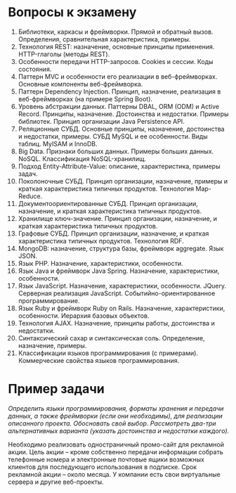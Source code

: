 # Вопросы к экзамену
1.	Библиотеки, каркасы и фреймворки. Прямой и обратный вызов. Определения, сравнительная характеристика, примеры.
2.	Технология REST: назначение, основные принципы применения. HTTP-глаголы (методы REST). 
3.	Особенности передачи HTTP-запросов. Cookies и сессии. Коды состояния.
4.	Паттерн MVC и особенности его реализации в веб-фреймворках. Основные компоненты веб-фреймворка.
5.	Паттерн Dependency Injection. Принцип, назначение, реализация в веб-фреймворках (на примере Spring Boot).
6.	Уровень абстракции данных. Паттерны DBAL, ORM (ODM) и Active Record. Принципы, назначение. Достоинства и недостатки. Примеры библиотек. Принцип организации Java Persistence API.
7.	Реляционные СУБД. Основные принципы, назначение, достоинства и недостатки, примеры. СУБД MySQL и ее особенности. Виды таблиц. MyISAM и InnoDB.
8.	Big Data. Признаки больших данных. Примеры больших данных. NoSQL. Классификация NoSQL-хранилищ.
9.	Подход Entity-Attribute-Value: описание, характеристика, примеры задач.
10.	Поколоночные СУБД. Принцип организации, назначение, примеры и краткая характеристика типичных продуктов. Технология Map-Reduce. 
11.	Документоориентированные СУБД. Принцип организации, назначение, и краткая характеристика типичных продуктов. 
12.	Хранилище ключ-значение. Принцип организации, назначение, и краткая характеристика типичных продуктов.
13.	Графовые СУБД. Принцип организации, назначение, и краткая характеристика типичных продуктов. Технология RDF.
14.	MongoDB: назначение, структура базы, фреймворк aggregate. Язык JSON.
15.	Язык PHP. Назначение, характеристики, особенности.
16.	Язык Java и фреймворк Java Spring. Назначение, характеристики, особенности.
17.	Язык JavaScript. Назначение, характеристики, особенности. JQuery. Серверная реализация JavaScript. Событийно-ориентированное программирование.
18.	Язык Ruby и фреймворк Ruby on Rails. Назначение, характеристики, особенности. Иерархия базовых объектов.
19.	Технология AJAX. Назначение, принципы работы, достоинства и недостатки.
20.	Синтаксический сахар и синтаксическая соль. Определение, назначение, примеры. 
21.	Классификации языков программирования (с примерами). Коммерческие свойства языков программирования.

# Пример задачи
*Определить языки программирования, форматы хранения и передачи данных, а также фреймворки (если они необходимы), для реализации описанного проекта. Обосновать свой выбор. Рассмотреть два-три альтернативных варианта (указать достоинства и недостатки каждого).*

Необходимо реализовать одностраничный промо-сайт для рекламной акции. Цель акции – кроме собственно передачи информации собрать телефонные номера и электронные почтовые ящики возможных клиентов для последующего использования в подписке.  Срок рекламной акции – около месяца. У компании есть свои виртуальные сервера и другие веб-проекты.
